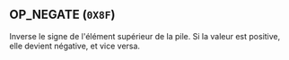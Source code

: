 ## OP_NEGATE (`0X8F`)

Inverse le signe de l'élément supérieur de la pile. Si la valeur est positive, elle devient négative, et vice versa.

